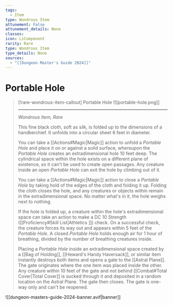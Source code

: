 ```yaml
---
tags:
  - Item
type: Wondrous Item
attunement: False
attunement_details: None
classes:
icon: LiComponent
rarity: Rare
type: Wondrous Item
type_details: None
sources: 
  - "[[Dungeon Master's Guide 2024]]"
---
```

# Portable Hole
>[!rare-wondrous-item-callout] Portable Hole
>![[portable-hole.png]]
>
>---
>_Wondrous Item, Rare_
>
>This fine black cloth, soft as silk, is folded up to the dimensions of a handkerchief. It unfolds into a circular sheet 6 feet in diameter.
>
>You can take a [[Actions#Magic\|Magic]] action to unfold a _Portable Hole_ and place it on or against a solid surface, whereupon the _Portable Hole_ creates an extradimensional hole 10 feet deep. The cylindrical space within the hole exists on a different plane of existence, so it can't be used to create open passages. Any creature inside an open _Portable Hole_ can exit the hole by climbing out of it.
>
>You can take a [[Actions#Magic\|Magic]] action to close a _Portable Hole_ by taking hold of the edges of the cloth and folding it up. Folding the cloth closes the hole, and any creatures or objects within remain in the extradimensional space. No matter what's in it, the hole weighs next to nothing.
>
>If the hole is folded up, a creature within the hole's extradimensional space can take an action to make a DC 10 Strength ([[Proficiency#Skill List\|Athletics ]]) check. On a successful check, the creature forces its way out and appears within 5 feet of the _Portable Hole_. A closed _Portable Hole_ holds enough air for 1 hour of breathing, divided by the number of breathing creatures inside.
>
>Placing a _Portable Hole_ inside an extradimensional space created by a [[Bag of Holding]], [[Heward's Handy Haversack]], or similar item instantly destroys both items and opens a gate to the [[Astral Plane]]. The gate originates where the one item was placed inside the other. Any creature within 10 feet of the gate and not behind [[Combat#Total Cover\|Total Cover]] is sucked through it and deposited in a random location on the Astral Plane. The gate then closes. The gate is one-way only and can't be reopened.
>


![[dungeon-masters-guide-2024-banner.avif|banner]]